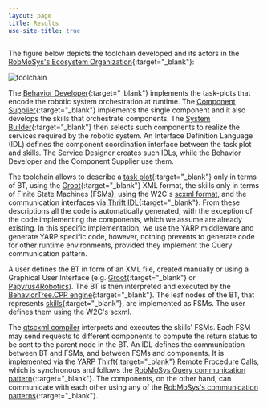 ```yaml
---
layout: page
title: Results
use-site-title: true
---
```


The figure below depicts the toolchain developed and its actors in the [RobMoSys's Ecosystem Organization](https://robmosys.eu/wiki/general_principles:ecosystem){:target="_blank"}:

![toolchain](https://user-images.githubusercontent.com/8132627/99809156-2c89db00-2b42-11eb-8b08-1d866733987d.png)


The [Behavior Developer](https://robmosys.eu/wiki/general_principles:ecosystem:roles:behavior_developer){:target="_blank"} implements the task-plots that encode the robotic system orchestration at runtime.
The [Component Supplier](https://robmosys.eu/wiki/general_principles:ecosystem:roles:component_supplier){:target="_blank"} implements the single component and it also develops the skills that orchestrate components.
The [System Builder](https://robmosys.eu/wiki/general_principles:ecosystem:roles:system_builder){:target="_blank"} then selects
such components to realize the services required by the robotic system.
An Interface Definition Language (IDL) defines the component coordination interface between the task plot and skills. The Service Designer creates such IDLs, while the Behavior Developer and the Component Supplier use them.


The toolchain allows to describe a [task plot](https://robmosys.eu/wiki-sn-04/modeling:metamodels:behavior){:target="_blank"} only in terms of BT, using the [Groot](https://github.com/BehaviorTree/Groot){:target="_blank"}
 XML format, the skills only in terms of Finite State Machines (FSMs), using the W2C's [scxml format](https://www.w3.org/TR/scxml/), and the communication interfaces via [Thrift IDL](http://www.yarp.it/git-master/thrift_tutorial.html){:target="_blank"}. From these descriptions all the code is automatically generated, with the exception of the code implementing the components, which we assume are already existing. In this specific implementation, we use the YARP middleware and generate YARP specific code, however, nothing prevents to generate code for other runtime environments, provided they implement the Query communication pattern.


A user defines the BT in form of an XML file, created manually or using a  Graphical User Interface (e.g. [Groot](https://github.com/BehaviorTree/Groot){:target="_blank"} or [Papyrus4Robotics](https://www.eclipse.org/papyrus/components/robotics/)).
The BT is then interpreted and executed by the [BehaviorTree.CPP engine](https://github.com/BehaviorTree/BehaviorTree.CPP){:target="_blank"}. The leaf nodes of the BT, that represents [skills](https://robmosys.eu/wiki-sn-04/modeling:metamodels:behavior){:target="_blank"}, are implemented as FSMs. The user defines them using the W2C's scxml.

The [qtscxml compiler](https://doc.qt.io/qt-5/qtscxml-overview.html) interprets and executes the skills' FSMs. Each FSM may send requests to different components to compute the return status to be sent to the parent node in the BT. An IDL defines the communication between BT and FSMs, and  between FSMs and components. It is implemented via the [YARP Thirft](http://www.yarp.it/git-master/thrift_tutorial.html){:target="_blank"} Remote Procedure Calls, which is synchronous and follows the [RobMoSys Query communication pattern](https://robmosys.eu/wiki/modeling:metamodels:commpattern){:target="_blank"}. The components, on the other hand, can communicate with each other using any of the [RobMoSys's communication patterns](https://robmosys.eu/wiki/modeling:metamodels:commpattern){:target="_blank"}.
